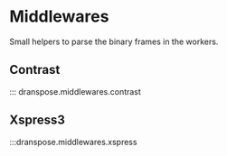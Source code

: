 # Middlewares

Small helpers to parse the binary frames in the workers.

## Contrast

::: dranspose.middlewares.contrast


## Xspress3

:::dranspose.middlewares.xspress



